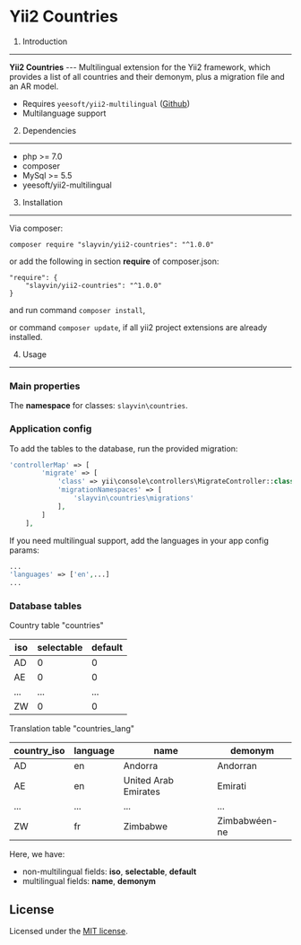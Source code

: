 Yii2 Countries
==============

1. Introduction
----------------------------

**Yii2 Countries** --- Multilingual extension for the Yii2 framework, which provides a list of all countries and their demonym, plus a migration file and an AR model.
- Requires `yeesoft/yii2-multilingual` ([Github](https://github.com/yeesoft/yii2-multilingual))
- Multilanguage support


2. Dependencies
----------------------------

- php >= 7.0
- composer
- MySql >= 5.5
- yeesoft/yii2-multilingual


3. Installation
----------------------------

Via composer:

```composer require "slayvin/yii2-countries": "^1.0.0"```

or add the following in section **require** of composer.json:
```
"require": {
    "slayvin/yii2-countries": "^1.0.0"
}
```
and run command ```composer install```,

or command ```composer update```, if all yii2 project extensions are already installed.

4. Usage
----------------------------

### Main properties

The **namespace** for classes: ```slayvin\countries```.


### Application config

To add the tables to the database, run the provided migration:

```php
'controllerMap' => [
        'migrate' => [
            'class' => yii\console\controllers\MigrateController::class,
            'migrationNamespaces' => [
                'slayvin\countries\migrations'
            ],
        ]
    ],
```

If you need multilingual support, add the languages in your app config params:
```php
...
'languages' => ['en',...]
...
```

### Database tables


Country table "countries"


|  iso  | selectable |  default  |
|-------|------------|-----------|
|  AD   |      0     |     0     |
|  AE   |      0     |     0     |
|  ...  |     ...    |    ...    |
|  ZW   |      0     |     0     |


Translation table "countries_lang"


| country_iso |  language |         name         |    demonym    |
|-------------|-----------|----------------------|---------------|
|     AD      |    en     | Andorra              | Andorran      |
|     AE      |    en     | United Arab Emirates | Emirati       |
|     ...     |    ...    | ...                  |      ...      |
|     ZW      |    fr     | Zimbabwe             | Zimbabwéen-ne |
   

Here, we have:
* non-multilingual fields: **iso**, **selectable**, **default**
* multilingual fields: **name**, **demonym**
    

License
----------------------------

Licensed under the [MIT license](http://opensource.org/licenses/MIT).
